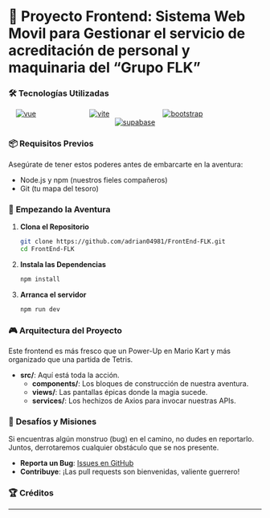 <!-- <div align="center"> -->

# 🚀 **Proyecto Frontend: Sistema Web Movil para Gestionar el servicio de acreditación de personal y maquinaria del “Grupo FLK”**

### 🛠️ **Tecnologías Utilizadas**

<div align="center">

[![vue](https://img.shields.io/badge/Vue.js-%2335495e.svg?style=for-the-badge&logo=vue.js&logoColor=%234FC08D)](https://vuejs.org/)
&nbsp;&nbsp;&nbsp;&nbsp;&nbsp;&nbsp;&nbsp;&nbsp;&nbsp;&nbsp;&nbsp;&nbsp;&nbsp;&nbsp;&nbsp;&nbsp;&nbsp;&nbsp;&nbsp;&nbsp;&nbsp;&nbsp;&nbsp;&nbsp;&nbsp;
[![vite](https://img.shields.io/badge/Vite-%23646CFF.svg?style=for-the-badge&logo=vite&logoColor=white)](https://vitejs.dev/)
&nbsp;&nbsp;&nbsp;&nbsp;&nbsp;&nbsp;&nbsp;&nbsp;&nbsp;&nbsp;&nbsp;&nbsp;&nbsp;&nbsp;&nbsp;&nbsp;&nbsp;&nbsp;&nbsp;&nbsp;&nbsp;&nbsp;&nbsp;&nbsp;&nbsp;
[![bootstrap](https://img.shields.io/badge/Bootstrap-%23563D7C.svg?style=for-the-badge&logo=bootstrap&logoColor=white)](https://getbootstrap.com/)
&nbsp;&nbsp;&nbsp;&nbsp;&nbsp;&nbsp;&nbsp;&nbsp;&nbsp;&nbsp;&nbsp;&nbsp;&nbsp;&nbsp;&nbsp;&nbsp;&nbsp;&nbsp;&nbsp;&nbsp;&nbsp;&nbsp;&nbsp;&nbsp;&nbsp;
[![supabase](https://img.shields.io/badge/supabase-black?logo=supabase&style=for-the-badge)](https://supabase.com/)

</div>

### 📦 **Requisitos Previos**

Asegúrate de tener estos poderes antes de embarcarte en la aventura:

- Node.js y npm (nuestros fieles compañeros)
- Git (tu mapa del tesoro)

### 🏁 **Empezando la Aventura**

1. **Clona el Repositorio**

   ```bash
   git clone https://github.com/adrian04981/FrontEnd-FLK.git
   cd FrontEnd-FLK

2. **Instala las Dependencias**

   ```bash
   npm install

2. **Arranca el servidor**

      ```bash
   npm run dev

### 🎮 **Arquitectura del Proyecto**

Este frontend es más fresco que un Power-Up en Mario Kart y más organizado que una partida de Tetris.

- **src/**: Aquí está toda la acción. 
  - **components/**: Los bloques de construcción de nuestra aventura.
  - **views/**: Las pantallas épicas donde la magia sucede.
  - **services/**: Los hechizos de Axios para invocar nuestras APIs.

### 👾 **Desafíos y Misiones**

Si encuentras algún monstruo (bug) en el camino, no dudes en reportarlo. Juntos, derrotaremos cualquier obstáculo que se nos presente.

- **Reporta un Bug**: [Issues en GitHub]((https://github.com/adrian04981/))
- **Contribuye**: ¡Las pull requests son bienvenidas, valiente guerrero!

### 🏆 **Créditos**
---
<!-- </div> -->

